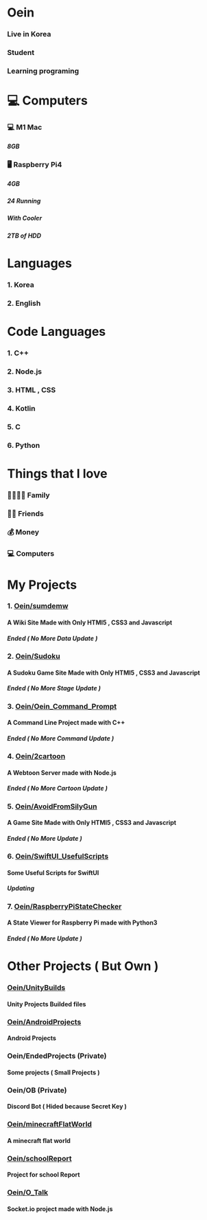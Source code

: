 # Oein
### Live in Korea
### Student
### Learning programing

# 💻 Computers
### 💻 M1 Mac
##### 8GB
### 🖥 Raspberry Pi4
##### 4GB
##### 24 Running
##### With Cooler
##### 2TB of HDD

# Languages
### 1. Korea
### 2. English

# Code Languages
### 1. C++
### 2. Node.js
### 3. HTML , CSS
### 4. Kotlin
### 5. C
### 6. Python

# Things that I love
### 👨‍👩‍👧‍👦 Family
### 🙋🏻 Friends
### 💰 Money
### 💻 Computers

# My Projects
### 1. [Oein/sumdemw](https://github.com/Oein/sumdemw)
#### A Wiki Site Made with Only HTMl5 , CSS3 and Javascript
##### Ended ( No More Data Update )
### 2. [Oein/Sudoku](https://github.com/Oein/Sudoku)
#### A Sudoku Game Site Made with Only HTMl5 , CSS3 and Javascript
##### Ended ( No More Stage Update )
### 3. [Oein/Oein_Command_Prompt](https://github.com/Oein/Oein_Command_Prompt)
#### A Command Line Project made with C++
##### Ended ( No More Command Update )
### 4. [Oein/2cartoon](https://github.com/Oein/2cartoon)
#### A Webtoon Server made with Node.js
##### Ended ( No More Cartoon Update )
### 5. [Oein/AvoidFromSilyGun](https://github.com/Oein/AvoidFromSilyGun)
#### A Game Site Made with Only HTMl5 , CSS3 and Javascript
##### Ended ( No More Update )
### 6. [Oein/SwiftUI_UsefulScripts](https://github.com/Oein/SwiftUI_UsefulScripts)
#### Some Useful Scripts for SwiftUI
##### Updating
### 7. [Oein/RaspberryPiStateChecker](https://github.com/Oein/RaspberryPiStateChecker)
#### A State Viewer for Raspberry Pi made with Python3
##### Ended ( No More Update )

# Other Projects ( But Own )
### [Oein/UnityBuilds](https://github.com/Oein/UnityBuilds)
#### Unity Projects Builded files
### [Oein/AndroidProjects](https://github.com/Oein/AndroidProjects)
#### Android Projects
### Oein/EndedProjects (Private)
#### Some projects ( Small Projects )
### Oein/OB (Private)
#### Discord Bot ( Hided because Secret Key )
### [Oein/minecraftFlatWorld](https://github.com/Oein/minecraftFlatWorld)
#### A minecraft flat world
### [Oein/schoolReport](https://github.com/Oein/schoolReport)
#### Project for school Report
### [Oein/O_Talk](https://github.com/Oein/O_Talk)
#### Socket.io project made with Node.js
